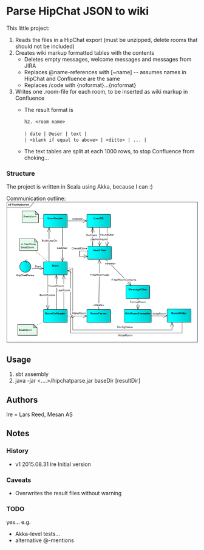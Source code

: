 # Parse HipChat JSON to wiki #
This little project:

1. Reads the files in a HipChat export (must be unzipped, delete rooms that should not be included)
2. Creates wiki markup formatted tables with the contents
    * Deletes empty messages, welcome messages and messages from JIRA
    * Replaces @name-references with [~name] -- assumes names in HipChat and Confluence are the same
    * Replaces /code with {noformat}...{noformat}
3. Writes one .room-file for each room, to be inserted as wiki markup in Confluence
    * The result format is

        ```
        h2. <room name>
        
        | date | @user | text |
        | <blank if equal to above> | <ditto> | ... |
        ```

    * The text tables are split at each 1000 rows, to stop Confluence from choking...
    
### Structure ###

The project is written in Scala using Akka, because I can :)

Communication outline:
<img src="hipchatparse.png" />

## Usage ##

1. sbt assembly
2. java -jar &lt;....&gt;/hipchatparse.jar baseDir [resultDir]

## Authors ##
lre = Lars Reed, Mesan AS

## Notes ##

### History ###
* v1 2015.08.31 lre Initial version

### Caveats ###
* Overwrites the result files without warning

### TODO ###
yes...  e.g. 

* Akka-level tests...
* alternative @-mentions
